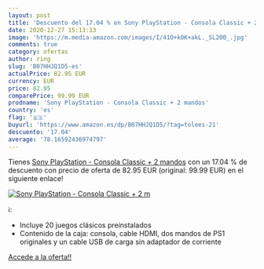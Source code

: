 ```yaml
---
layout: post
title: 'Descuento del 17.04 % en Sony PlayStation - Consola Classic + 2 m'
date: 2020-12-27 15:13:13
image: 'https://m.media-amazon.com/images/I/41O+k0K+akL._SL200_.jpg'
comments: true
category: ofertas
author: ring
slug: 'B07HHJQ1D5-es'
actualPrice: 82.95 EUR
currency: EUR
price: 82.95
comparePrice: 99.99 EUR
prodname: 'Sony PlayStation - Consola Classic + 2 mandos'
country: 'es'
flag: '🇪🇸'
buyurl: 'https://www.amazon.es/dp/B07HHJQ1D5/?tag=tolees-21'
descuento: '17.04'
average: '78.16592436974797'
---
```


Tienes [Sony PlayStation - Consola Classic + 2 mandos](https://www.amazon.es/dp/B07HHJQ1D5/?tag=tolees-21) con un 17.04 % de descuento con precio de oferta de 82.95 EUR (original: 99.99 EUR) en el siguiente enlace!

[![Sony PlayStation - Consola Classic + 2 m](https://m.media-amazon.com/images/I/41O+k0K+akL._SL200_.jpg)](https://www.amazon.es/dp/B07HHJQ1D5/?tag=tolees-21)

ℹ️:

- Incluye 20 juegos clásicos preinstalados
- Contenido de la caja: consola, cable HDMI, dos mandos de PS1 originales y un cable USB de carga sin adaptador de corriente

[Accede a la oferta!!](https://www.amazon.es/dp/B07HHJQ1D5/?tag=tolees-21)
